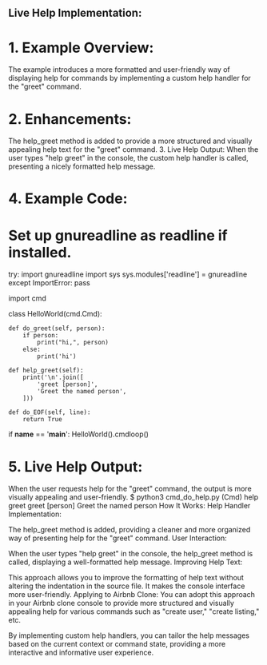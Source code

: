 ## Live Help Implementation:

# 1. Example Overview:
The example introduces a more formatted and user-friendly way of displaying help for commands by implementing a custom help handler for the "greet" command.
# 2. Enhancements:
The help_greet method is added to provide a more structured and visually appealing help text for the "greet" command.
3. Live Help Output:
When the user types "help greet" in the console, the custom help handler is called, presenting a nicely formatted help message.
# 4. Example Code:
# Set up gnureadline as readline if installed.
try:
    import gnureadline
    import sys
    sys.modules['readline'] = gnureadline
except ImportError:
    pass

import cmd

class HelloWorld(cmd.Cmd):

    def do_greet(self, person):
        if person:
            print("hi,", person)
        else:
            print('hi')

    def help_greet(self):
        print('\n'.join([
            'greet [person]',
            'Greet the named person',
        ]))

    def do_EOF(self, line):
        return True

if __name__ == '__main__':
    HelloWorld().cmdloop()
# 5. Live Help Output:
When the user requests help for the "greet" command, the output is more visually appealing and user-friendly.
$ python3 cmd_do_help.py
(Cmd) help greet
greet [person]
Greet the named person
How It Works:
Help Handler Implementation:

The help_greet method is added, providing a cleaner and more organized way of presenting help for the "greet" command.
User Interaction:

When the user types "help greet" in the console, the help_greet method is called, displaying a well-formatted help message.
Improving Help Text:

This approach allows you to improve the formatting of help text without altering the indentation in the source file. It makes the console interface more user-friendly.
Applying to Airbnb Clone:
You can adopt this approach in your Airbnb clone console to provide more structured and visually appealing help for various commands such as "create user," "create listing," etc.

By implementing custom help handlers, you can tailor the help messages based on the current context or command state, providing a more interactive and informative user experience.
